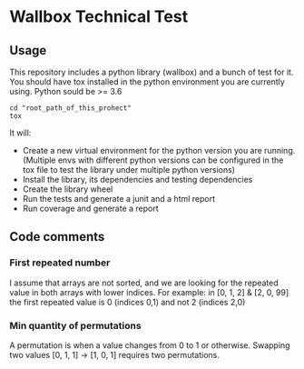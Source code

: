 # Wallbox Technical Test

## Usage
This repository includes a python library (wallbox) and a bunch of test for it.
You should have tox installed in the python environment you are currently using. Python sould be >= 3.6 
```shell
cd "root_path_of_this_prohect"
tox
```
It will:
- Create a new virtual environment for the python version you are running. (Multiple envs with different python versions can be configured in the tox file to test the library under multiple python versions)
- Install the library, its dependencies and testing dependencies
- Create the library wheel
- Run the tests and generate a junit and a html report
- Run coverage and generate a report

## Code comments
### First repeated number
I assume that arrays are not sorted, and we are looking for the repeated value in both arrays with lower indices.
For example: in [0, 1, 2] & [2, 0, 99] the first repeated value is 0 (indices 0,1) and not 2 (indices 2,0)

### Min quantity of permutations
A permutation is when a value changes from 0 to 1 or otherwise. Swapping two values [0, 1, 1] -> [1, 0, 1] requires two permutations.  
